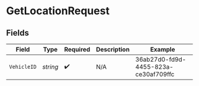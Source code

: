 # GetLocationRequest


## Fields

| Field                                | Type                                 | Required                             | Description                          | Example                              |
| ------------------------------------ | ------------------------------------ | ------------------------------------ | ------------------------------------ | ------------------------------------ |
| `VehicleID`                          | *string*                             | :heavy_check_mark:                   | N/A                                  | 36ab27d0-fd9d-4455-823a-ce30af709ffc |